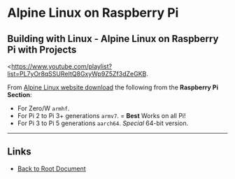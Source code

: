 # Alpine Linux on Raspberry Pi

## Building with Linux - Alpine Linux on Raspberry Pi with Projects

<https://www.youtube.com/playlist?list=PL7yOr8qSSUReItQ8GxyWp9Z5Zf3dZeGKB.

From [Alpine Linux website download](https://alpinelinux.org/downloads/) 
the following from the **Raspberry Pi Section**:

- For Zero/W `armhf`.
- For Pi 2 to Pi 3+ generations `armv7`. = **Best** Works on all Pi!
- For Pi 3 to Pi 5 generations `aarch64`.  *Special* 64-bit version.

----
<!-- Footer Begins Here -->
## Links

- [Back to Root Document](../README.md)
